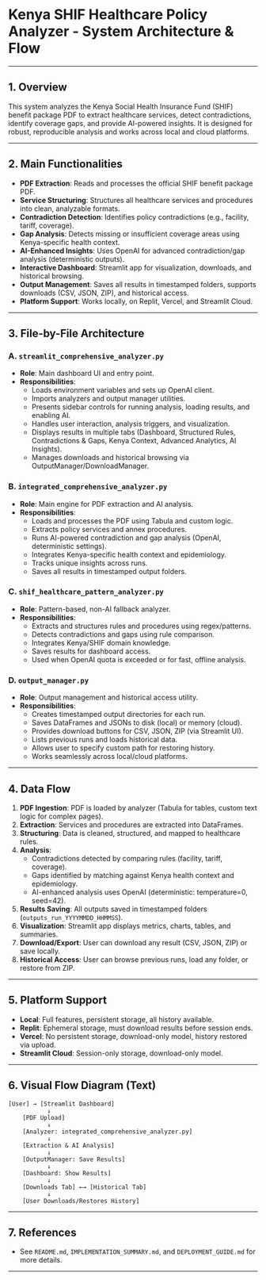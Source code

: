# Kenya SHIF Healthcare Policy Analyzer - System Architecture & Flow

---

## 1. Overview

This system analyzes the Kenya Social Health Insurance Fund (SHIF) benefit package PDF to extract healthcare services, detect contradictions, identify coverage gaps, and provide AI-powered insights. It is designed for robust, reproducible analysis and works across local and cloud platforms.

---

## 2. Main Functionalities

- **PDF Extraction**: Reads and processes the official SHIF benefit package PDF.
- **Service Structuring**: Structures all healthcare services and procedures into clean, analyzable formats.
- **Contradiction Detection**: Identifies policy contradictions (e.g., facility, tariff, coverage).
- **Gap Analysis**: Detects missing or insufficient coverage areas using Kenya-specific health context.
- **AI-Enhanced Insights**: Uses OpenAI for advanced contradiction/gap analysis (deterministic outputs).
- **Interactive Dashboard**: Streamlit app for visualization, downloads, and historical browsing.
- **Output Management**: Saves all results in timestamped folders, supports downloads (CSV, JSON, ZIP), and historical access.
- **Platform Support**: Works locally, on Replit, Vercel, and Streamlit Cloud.

---

## 3. File-by-File Architecture

### **A. `streamlit_comprehensive_analyzer.py`**

- **Role**: Main dashboard UI and entry point.
- **Responsibilities**:
  - Loads environment variables and sets up OpenAI client.
  - Imports analyzers and output manager utilities.
  - Presents sidebar controls for running analysis, loading results, and enabling AI.
  - Handles user interaction, analysis triggers, and visualization.
  - Displays results in multiple tabs (Dashboard, Structured Rules, Contradictions & Gaps, Kenya Context, Advanced Analytics, AI Insights).
  - Manages downloads and historical browsing via OutputManager/DownloadManager.

### **B. `integrated_comprehensive_analyzer.py`**

- **Role**: Main engine for PDF extraction and AI analysis.
- **Responsibilities**:
  - Loads and processes the PDF using Tabula and custom logic.
  - Extracts policy services and annex procedures.
  - Runs AI-powered contradiction and gap analysis (OpenAI, deterministic settings).
  - Integrates Kenya-specific health context and epidemiology.
  - Tracks unique insights across runs.
  - Saves all results in timestamped output folders.

### **C. `shif_healthcare_pattern_analyzer.py`**

- **Role**: Pattern-based, non-AI fallback analyzer.
- **Responsibilities**:
  - Extracts and structures rules and procedures using regex/patterns.
  - Detects contradictions and gaps using rule comparison.
  - Integrates Kenya/SHIF domain knowledge.
  - Saves results for dashboard access.
  - Used when OpenAI quota is exceeded or for fast, offline analysis.

### **D. `output_manager.py`**

- **Role**: Output management and historical access utility.
- **Responsibilities**:
  - Creates timestamped output directories for each run.
  - Saves DataFrames and JSONs to disk (local) or memory (cloud).
  - Provides download buttons for CSV, JSON, ZIP (via Streamlit UI).
  - Lists previous runs and loads historical data.
  - Allows user to specify custom path for restoring history.
  - Works seamlessly across local/cloud platforms.

---

## 4. Data Flow

1. **PDF Ingestion**: PDF is loaded by analyzer (Tabula for tables, custom text logic for complex pages).
2. **Extraction**: Services and procedures are extracted into DataFrames.
3. **Structuring**: Data is cleaned, structured, and mapped to healthcare rules.
4. **Analysis**:
   - Contradictions detected by comparing rules (facility, tariff, coverage).
   - Gaps identified by matching against Kenya health context and epidemiology.
   - AI-enhanced analysis uses OpenAI (deterministic: temperature=0, seed=42).
5. **Results Saving**: All outputs saved in timestamped folders (`outputs_run_YYYYMMDD_HHMMSS`).
6. **Visualization**: Streamlit app displays metrics, charts, tables, and summaries.
7. **Download/Export**: User can download any result (CSV, JSON, ZIP) or save locally.
8. **Historical Access**: User can browse previous runs, load any folder, or restore from ZIP.

---

## 5. Platform Support

- **Local**: Full features, persistent storage, all history available.
- **Replit**: Ephemeral storage, must download results before session ends.
- **Vercel**: No persistent storage, download-only model, history restored via upload.
- **Streamlit Cloud**: Session-only storage, download-only model.

---

## 6. Visual Flow Diagram (Text)

```
[User] → [Streamlit Dashboard]
           ↓
    [PDF Upload]
           ↓
    [Analyzer: integrated_comprehensive_analyzer.py]
           ↓
    [Extraction & AI Analysis]
           ↓
    [OutputManager: Save Results]
           ↓
    [Dashboard: Show Results]
           ↓
    [Downloads Tab] ←→ [Historical Tab]
           ↓
    [User Downloads/Restores History]
```

---

## 7. References

- See `README.md`, `IMPLEMENTATION_SUMMARY.md`, and `DEPLOYMENT_GUIDE.md` for more details.

---
